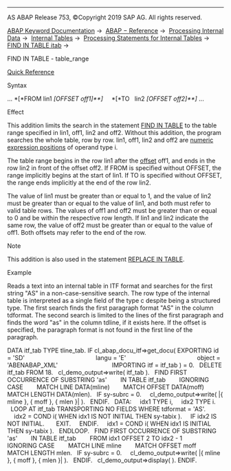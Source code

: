   

* * *

AS ABAP Release 753, ©Copyright 2019 SAP AG. All rights reserved.

[ABAP Keyword Documentation](https://help.sap.com/doc/abapdocu_753_index_htm/7.53/en-US/abenabap.htm) →  [ABAP − Reference](https://help.sap.com/doc/abapdocu_753_index_htm/7.53/en-US/abenabap_reference.htm) →  [Processing Internal Data](https://help.sap.com/doc/abapdocu_753_index_htm/7.53/en-US/abenabap_data_working.htm) →  [Internal Tables](https://help.sap.com/doc/abapdocu_753_index_htm/7.53/en-US/abenitab.htm) →  [Processing Statements for Internal Tables](https://help.sap.com/doc/abapdocu_753_index_htm/7.53/en-US/abentable_processing_statements.htm) →  [FIND IN TABLE itab](https://help.sap.com/doc/abapdocu_753_index_htm/7.53/en-US/abapfind_itab.htm) → 

FIND IN TABLE - table\_range

[Quick Reference](https://help.sap.com/doc/abapdocu_753_index_htm/7.53/en-US/abapfind_shortref.htm)

Syntax

... *\[*FROM lin1 *\[*OFFSET off1*\]**\]*
    *\[*TO   lin2 *\[*OFFSET off2*\]**\]* ...

Effect

This addition limits the search in the statement [FIND IN TABLE](https://help.sap.com/doc/abapdocu_753_index_htm/7.53/en-US/abapfind_itab.htm) to the table range specified in lin1, off1, lin2 and off2. Without this addition, the program searches the whole table, row by row. lin1, off1, lin2 and off2 are [numeric expression positions](https://help.sap.com/doc/abapdocu_753_index_htm/7.53/en-US/abennumerical_expr_position_glosry.htm "Glossary Entry") of operand type i.

The table range begins in the row lin1 after the [offset](https://help.sap.com/doc/abapdocu_753_index_htm/7.53/en-US/abenoffset_glosry.htm "Glossary Entry") off1, and ends in the row lin2 in front of the offset off2. If FROM is specified without OFFSET, the range implicitly begins at the start of lin1. If TO is specified without OFFSET, the range ends implicitly at the end of the row lin2.

The value of lin1 must be greater than or equal to 1, and the value of lin2 must be greater than or equal to the value of lin1, and both must refer to valid table rows. The values of off1 and off2 must be greater than or equal to 0 and be within the respective row length. If lin1 and lin2 indicate the same row, the value of off2 must be greater than or equal to the value of off1. Both offsets may refer to the end of the row.

Note

This addition is also used in the statement [REPLACE IN TABLE](https://help.sap.com/doc/abapdocu_753_index_htm/7.53/en-US/abapreplace_itab.htm).

Example

Reads a text into an internal table in ITF format and searches for the first string "AS" in a non-case-sensitive search. The row type of the internal table is interpreted as a single field of the type c despite being a structured type. The first search finds the first paragraph format "AS" in the column tdformat. The second search is limited to the lines of the first paragraph and finds the word "as" in the column tdline, if it exists here. If the offset is specified, the paragraph format is not found in the first line of the paragraph.

DATA itf\_tab TYPE tline\_tab.
IF cl\_abap\_docu\_itf=>get\_docu( EXPORTING id = 'SD'
                                         langu = 'E'
                                         object = 'ABENABAP\_XML'
                               IMPORTING itf = itf\_tab ) = 0.
  DELETE itf\_tab FROM 18.
  cl\_demo\_output=>write( itf\_tab ).
  FIND FIRST OCCURRENCE OF SUBSTRING 'as'
       IN TABLE itf\_tab
       IGNORING CASE
       MATCH LINE DATA(mline)
       MATCH OFFSET DATA(moff)
       MATCH LENGTH DATA(mlen).
  IF sy-subrc = 0.
    cl\_demo\_output=>write( |{ mline }, { moff }, { mlen }| ).
  ENDIF.
  DATA:
    idx1 TYPE i,
    idx2 TYPE i.
  LOOP AT itf\_tab TRANSPORTING NO FIELDS WHERE tdformat = 'AS'.
    idx2 = COND i( WHEN idx1 IS NOT INITIAL THEN sy-tabix ).
    IF idx2 IS NOT INITIAL.
      EXIT.
    ENDIF.
    idx1 = COND i( WHEN idx1 IS INITIAL THEN sy-tabix ).
  ENDLOOP.
  FIND FIRST OCCURRENCE OF SUBSTRING 'as'
       IN TABLE itf\_tab
       FROM idx1 OFFSET 2 TO idx2 - 1
       IGNORING CASE
       MATCH LINE mline
       MATCH OFFSET moff
       MATCH LENGTH mlen.
  IF sy-subrc = 0.
    cl\_demo\_output=>write( |{ mline }, { moff }, { mlen }| ).
  ENDIF.
  cl\_demo\_output=>display( ).
ENDIF.